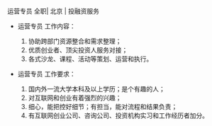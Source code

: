 运营专员 全职| 北京 | 投融资服务

* 运营专员 工作内容：

  1. 协助跨部门资源整合和需求整理；  1. 优质创业者、顶尖投资人服务对接；  1. 各式沙龙、课程、活动等策划、运营和执行。

* 运营专员 工作要求：

  1. 国内外一流大学本科及以上学历；是个有趣的人；  1. 对互联网和创业有着强烈的兴趣；  1. 细心，能把控好细节；有担当，能对流程和结果负责；  1. 有互联网创业公司、咨询公司、投资机构实习和工作经历者加分。